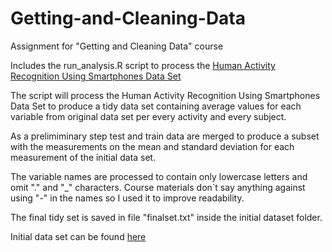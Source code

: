 # Getting-and-Cleaning-Data
Assignment for "Getting and Cleaning Data" course

Includes the run_analysis.R script to process the [Human Activity Recognition Using Smartphones Data Set](http://archive.ics.uci.edu/ml/datasets/Human+Activity+Recognition+Using+Smartphones)

The script will process the Human Activity Recognition Using Smartphones Data Set to produce a tidy data 
set containing average values for each variable from original data set per every activity and every subject.

As a prelimiminary step test and train data are merged to produce a subset with the measurements on the mean
and standard deviation for each measurement of the initial data set.

The variable names are processed to contain only lowercase letters and omit "." and "_" characters.
Course materials don`t say anything against using "-" in the names so I used it to improve readability.

The final tidy set is saved in file "finalset.txt" inside the initial dataset folder.

Initial data set can be found [here](https://d396qusza40orc.cloudfront.net/getdata%2Fprojectfiles%2FUCI%20HAR%20Dataset.zip)
